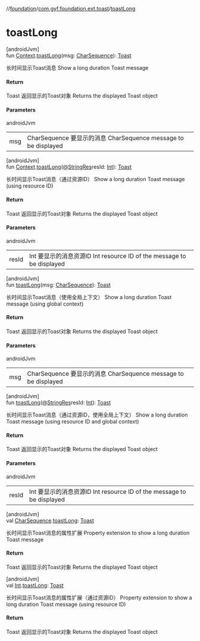//[foundation](../../index.md)/[com.gyf.foundation.ext.toast](index.md)/[toastLong](toast-long.md)

# toastLong

[androidJvm]\
fun [Context](https://developer.android.com/reference/kotlin/android/content/Context.html).[toastLong](toast-long.md)(msg: [CharSequence](https://kotlinlang.org/api/core/kotlin-stdlib/kotlin/-char-sequence/index.html)): [Toast](https://developer.android.com/reference/kotlin/android/widget/Toast.html)

长时间显示Toast消息 Show a long duration Toast message

#### Return

Toast 返回显示的Toast对象     Returns the displayed Toast object

#### Parameters

androidJvm

| | |
|---|---|
| msg | CharSequence 要显示的消息     CharSequence message to be displayed |

[androidJvm]\
fun [Context](https://developer.android.com/reference/kotlin/android/content/Context.html).[toastLong](toast-long.md)(@[StringRes](https://developer.android.com/reference/kotlin/androidx/annotation/StringRes.html)resId: [Int](https://kotlinlang.org/api/core/kotlin-stdlib/kotlin/-int/index.html)): [Toast](https://developer.android.com/reference/kotlin/android/widget/Toast.html)

长时间显示Toast消息（通过资源ID） Show a long duration Toast message (using resource ID)

#### Return

Toast 返回显示的Toast对象     Returns the displayed Toast object

#### Parameters

androidJvm

| | |
|---|---|
| resId | Int 要显示的消息资源ID     Int resource ID of the message to be displayed |

[androidJvm]\
fun [toastLong](toast-long.md)(msg: [CharSequence](https://kotlinlang.org/api/core/kotlin-stdlib/kotlin/-char-sequence/index.html)): [Toast](https://developer.android.com/reference/kotlin/android/widget/Toast.html)

长时间显示Toast消息（使用全局上下文） Show a long duration Toast message (using global context)

#### Return

Toast 返回显示的Toast对象     Returns the displayed Toast object

#### Parameters

androidJvm

| | |
|---|---|
| msg | CharSequence 要显示的消息     CharSequence message to be displayed |

[androidJvm]\
fun [toastLong](toast-long.md)(@[StringRes](https://developer.android.com/reference/kotlin/androidx/annotation/StringRes.html)resId: [Int](https://kotlinlang.org/api/core/kotlin-stdlib/kotlin/-int/index.html)): [Toast](https://developer.android.com/reference/kotlin/android/widget/Toast.html)

长时间显示Toast消息（通过资源ID，使用全局上下文） Show a long duration Toast message (using resource ID and global context)

#### Return

Toast 返回显示的Toast对象     Returns the displayed Toast object

#### Parameters

androidJvm

| | |
|---|---|
| resId | Int 要显示的消息资源ID     Int resource ID of the message to be displayed |

[androidJvm]\
val [CharSequence](https://kotlinlang.org/api/core/kotlin-stdlib/kotlin/-char-sequence/index.html).[toastLong](toast-long.md): [Toast](https://developer.android.com/reference/kotlin/android/widget/Toast.html)

长时间显示Toast消息的属性扩展 Property extension to show a long duration Toast message

#### Return

Toast 返回显示的Toast对象     Returns the displayed Toast object

[androidJvm]\
val [Int](https://kotlinlang.org/api/core/kotlin-stdlib/kotlin/-int/index.html).[toastLong](toast-long.md): [Toast](https://developer.android.com/reference/kotlin/android/widget/Toast.html)

长时间显示Toast消息的属性扩展（通过资源ID） Property extension to show a long duration Toast message (using resource ID)

#### Return

Toast 返回显示的Toast对象     Returns the displayed Toast object